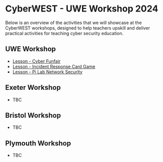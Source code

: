 # CyberWEST - UWE Workshop 2024

Below is an overview of the activities that we will showcase at the CyberWEST workshops, designed to help teachers upskill and deliver practical activities for teaching cyber security education.

## UWE Workshop

* [Lesson - Cyber Funfair]([./](https://github.com/uwe-cyber/teachersworkshop2024/blob/main/lesson-cyberfunfair.md)https://github.com/uwe-cyber/teachersworkshop2024/blob/main/lesson-cyberfunfair.md)
* [Lesson - Incident Response Card Game](#)
* [Lesson - Pi Lab Network Security](#)

## Exeter Workshop

* TBC

## Bristol Workshop

* TBC

## Plymouth Workshop

* TBC
